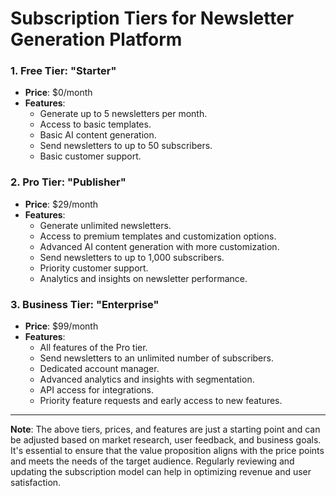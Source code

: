 # Subscription Tiers for Newsletter Generation Platform

### 1. **Free Tier: "Starter"**

- **Price**: $0/month
- **Features**:
  - Generate up to 5 newsletters per month.
  - Access to basic templates.
  - Basic AI content generation.
  - Send newsletters to up to 50 subscribers.
  - Basic customer support.

### 2. **Pro Tier: "Publisher"**

- **Price**: $29/month
- **Features**:
  - Generate unlimited newsletters.
  - Access to premium templates and customization options.
  - Advanced AI content generation with more customization.
  - Send newsletters to up to 1,000 subscribers.
  - Priority customer support.
  - Analytics and insights on newsletter performance.

### 3. **Business Tier: "Enterprise"**

- **Price**: $99/month
- **Features**:
  - All features of the Pro tier.
  - Send newsletters to an unlimited number of subscribers.
  - Dedicated account manager.
  - Advanced analytics and insights with segmentation.
  - API access for integrations.
  - Priority feature requests and early access to new features.

---

**Note**: The above tiers, prices, and features are just a starting point and can be adjusted based on market research, user feedback, and business goals. It's essential to ensure that the value proposition aligns with the price points and meets the needs of the target audience. Regularly reviewing and updating the subscription model can help in optimizing revenue and user satisfaction.

